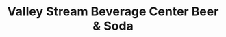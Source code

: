 ---
title: "Valley Stream Beverage Center Beer & Soda"
url: /valley-stream/valley-stream-beverage-center-beer-and-soda/
shop: beverages
---